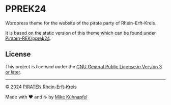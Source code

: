# PPREK24

Wordpress theme for the website of the pirate party of Rhein-Erft-Kreis.

It is based on the static version of this theme which can be found under [Piraten-REK/pprek24](https://github.com/Piraten-REK/pprek24).

## License

This project is licensed under the [GNU General Public License in Version 3 or later](./LICENSE).

---

&copy; 2024 [PIRATEN Rhein-Erft-Kreis](https://piraten-rek.de)

Made with &#x2764;&#xfe0f; and &#x2615; by [Mike Kühnapfel](https://github.com/veyxos)